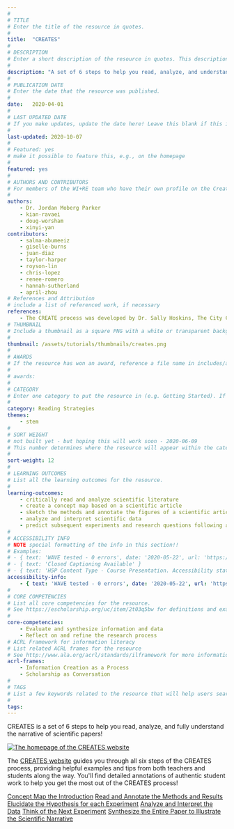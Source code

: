 ```yaml
---
#
# TITLE
# Enter the title of the resource in quotes.
#
title:  "CREATES"
#
# DESCRIPTION
# Enter a short description of the resource in quotes. This description will appear on the list page as a preview, but not on the tutorial/workshop itself.
#
description: "A set of 6 steps to help you read, analyze, and understand the narrative of scientific papers."
#
# PUBLICATION DATE
# Enter the date that the resource was published.
#
date:   2020-04-01
#
# LAST UPDATED DATE
# If you make updates, update the date here! Leave this blank if this is being published for the first time.
#
last-updated: 2020-10-07
#
# Featured: yes
# make it possible to feature this, e.g., on the homepage
#
featured: yes
#
# AUTHORS AND CONTRIBUTORS
# For members of the WI+RE team who have their own profile on the Creative Team page, enter the name as firstname-lastname (e.g. doug-worsham). For community partners who don't have their own profile on the WI+RE site, enter their name as Firstname Lastname (e.g. Gene Block). The names will appear in the order you enter them.
#
authors:
    - Dr. Jordan Moberg Parker
    - kian-ravaei
    - doug-worsham
    - xinyi-yan
contributors:
    - salma-abumeeiz
    - giselle-burns
    - juan-diaz
    - taylor-harper
    - royson-lin
    - chris-lopez
    - renee-romero
    - hannah-sutherland
    - april-zhou
# References and Attribution
# include a list of referenced work, if necessary
references:
    - The CREATE process was developed by Dr. Sally Hoskins, The City College of New York, Biology Department
# THUMBNAIL
# Include a thumbnail as a square PNG with a white or transparent background. Our standard dimensions are 250x250 px, but any size square will do. Thumbnails for tutorials go in /assets/tutorials/thumbnails/, and for workshops, /assets/workshops/thumbnails/.
#
thumbnail: /assets/tutorials/thumbnails/creates.png
#
# AWARDS
# If the resource has won an award, reference a file name in includes/awards/ without the .html. For example, if it was accepted to PRIMO, you would write "primo". If the award isn't in includes/awards, create a new award file!
#
# awards: 
#
# CATEGORY
# Enter one category to put the resource in (e.g. Getting Started). If you enter a category that doesn't already exist, a new category will be created on the WI+RE site.
#
category: Reading Strategies
themes: 
    - stem
#
# SORT WEIGHT
# not built yet - but hoping this will work soon - 2020-06-09
# This number determines where the resource will appear within the category. Larger numbers appear later within the category, and higher numbers appear earlier.
#
sort-weight: 12
#
# LEARNING OUTCOMES
# List all the learning outcomes for the resource.
#
learning-outcomes:
    - critically read and analyze scientific literature
    - create a concept map based on a scientific article
    - sketch the methods and annotate the figures of a scientific article
    - analyze and interpret scientific data
    - predict subsequent experiments and research questions following a scientific article
#
# ACCESSIBILITY INFO
# NOTE special formatting of the info in this section!!
# Examples:
# - { text: 'WAVE tested - 0 errors', date: '2020-05-22', url: 'https://wave.webaim.org/' }
# - { text: 'Closed Captioning Available' }
# - { text: 'H5P Content Type - Course Presentation. Accessibility status - Tested with no known problems', date: 'YYYY-MM-DD', url: 'https://h5p.org/documentation/installation/content-type-accessibility' }
accessibility-info:
    - { text: 'WAVE tested - 0 errors', date: '2020-05-22', url: 'https://wave.webaim.org/' }
#
# CORE COMPETENCIES
# List all core competencies for the resource.
# See https://escholarship.org/uc/item/2t03q5bw for definitions and examples of each core competency
#
core-competencies:
    - Evaluate and synthesize information and data
    - Reflect on and refine the research process
# ACRL Framework for information literacy
# List related ACRL frames for the resource
# See http://www.ala.org/acrl/standards/ilframework for more information
acrl-frames:
    - Information Creation as a Process
    - Scholarship as Conversation
#
# TAGS
# List a few keywords related to the resource that will help users search for it.
#
tags:
---
```

<p>CREATES is a set of 6 steps to help you read, analyze, and fully understand the narrative of scientific papers!</p>

<div class="container">
    <div class="row">
        <div class="col-sm-12 col-md-8 mx-auto">
            <div class="card" style="width: 100%;">
                <a href="https://uclalibrary.github.io/creates/index.html" target="_blank"><img class="card-img-top" src="{{ '/assets/images/CREATES-site-sm.jpg' | relative_url }}" alt="The homepage of the CREATES website"></a>
            <div class="card-body">
            <p class="card-text">The <a href="https://uclalibrary.github.io/creates/index.html" target="_blank">CREATES website</a> guides you through all six steps of the CREATES process, providing helpful examples and tips from both teachers and students along the way. You'll find detailed annotations of authentic student work to help you get the most out of the CREATES process!</p>
                <div class="btn-group-vertical" role="group" aria-label="creates sections">
                    <a href="https://uclalibrary.github.io/creates/c/" target="_blank" class="btn btn-lg btn-primary">Concept Map the Introduction</a>
                    <a href="https://uclalibrary.github.io/creates/r/" target="_blank"  class="btn btn-lg btn-primary">Read and Annotate the Methods and Results</a>
                    <a href="https://uclalibrary.github.io/creates/e/" target="_blank" class="btn btn-lg btn-primary">Elucidate the Hypothesis for each Experiment</a>
                    <a href="https://uclalibrary.github.io/creates/a/" class="btn btn-lg btn-primary" target="_blank">Analyze and Interpret the Data</a>
                    <a href="https://uclalibrary.github.io/creates/te/" class="btn btn-lg btn-primary" target="_blank">Think of the Next Experiment</a>
                    <a href="https://uclalibrary.github.io/creates/s/" class="btn btn-lg btn-primary" target="_blank">Synthesize the Entire Paper to Illustrate the Scientific Narrative</a>
                </div>

  </div>
</div>
        </div>
    </div>
</div>